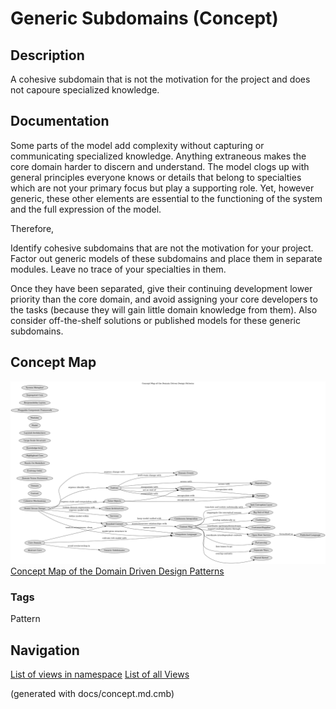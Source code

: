 # Generic Subdomains (Concept)
## Description
A cohesive subdomain that is not the motivation for the project and does
not capoure specialized knowledge.

## Documentation
Some parts of the model add complexity without capturing or communicating
specialized knowledge. Anything extraneous makes the core domain harder to
discern and understand. The model clogs up with general principles everyone
knows or details that belong to specialties which are not your primary focus
but play a supporting role. Yet, however generic, these other elements are
essential to the functioning of the system and the full expression of the
model.

Therefore,

Identify cohesive subdomains that are not the motivation for your project.
Factor out generic models of these subdomains and place them in separate
modules. Leave no trace of your specialties in them.

Once they have been separated, give their continuing development lower priority
than the core domain, and avoid assigning your core developers to the tasks
(because they will gain little domain knowledge from them). Also consider
off-the-shelf solutions or published models for these generic subdomains.

## Concept Map
![Concept Map of the Domain Driven Design Patterns](../ddd/concept-view.png)
[Concept Map of the Domain Driven Design Patterns](../ddd/concept-view.md)

### Tags
Pattern


## Navigation
[List of views in namespace](./views-in-namespace.md)
[List of all Views](../views.md)

(generated with docs/concept.md.cmb)
